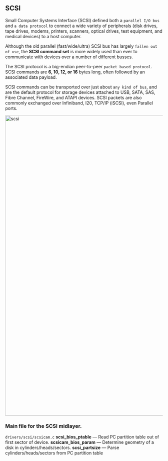 ## SCSI 
Small Computer Systems Interface (SCSI) defined both a `parallel I/O bus` and `a data protocol` to connect a wide variety of peripherals 
(disk drives, tape drives, modems, printers, scanners, optical drives, test equipment, and medical devices) to a host computer.

Although the old parallel (fast/wide/ultra) SCSI bus has largely `fallen out of use`, the **SCSI command set** is more widely used than ever to communicate with devices over a number of different busses.

The SCSI protocol is a big-endian peer-to-peer `packet based protocol`. SCSI commands are **6, 10, 12, or 16** bytes long, often followed by an associated data payload.

SCSI commands can be transported over just about `any kind of bus`, and are the default protocol for storage devices attached to USB, SATA, SAS, Fibre Channel, FireWire, and ATAPI devices. SCSI packets are also commonly exchanged over Infiniband, I20, TCP/IP (iSCSI), even Parallel ports.

<img width="957" alt="scsi" src="https://github.com/user-attachments/assets/0f3b1929-fb6c-4c6f-bebe-1b4ae55a881c">

### Main file for the SCSI midlayer.

`drivers/scsi/scsicam.c`
**scsi_bios_ptable** — Read PC partition table out of first sector of device.
**scsicam_bios_param** — Determine geometry of a disk in cylinders/heads/sectors.
**scsi_partsize** — Parse cylinders/heads/sectors from PC partition table
